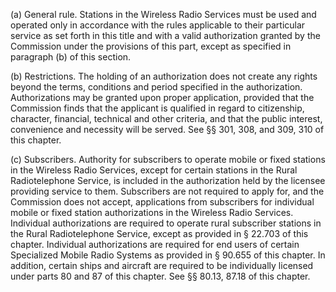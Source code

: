 (a) General rule. Stations in the Wireless Radio Services must be used and operated only in accordance with the rules applicable to their particular service as set forth in this title and with a valid authorization granted by the Commission under the provisions of this part, except as specified in paragraph (b) of this section.

(b) Restrictions. The holding of an authorization does not create any rights beyond the terms, conditions and period specified in the authorization. Authorizations may be granted upon proper application, provided that the Commission finds that the applicant is qualified in regard to citizenship, character, financial, technical and other criteria, and that the public interest, convenience and necessity will be served. See §§ 301, 308, and 309, 310 of this chapter.

(c) Subscribers. Authority for subscribers to operate mobile or fixed stations in the Wireless Radio Services, except for certain stations in the Rural Radiotelephone Service, is included in the authorization held by the licensee providing service to them. Subscribers are not required to apply for, and the Commission does not accept, applications from subscribers for individual mobile or fixed station authorizations in the Wireless Radio Services. Individual authorizations are required to operate rural subscriber stations in the Rural Radiotelephone Service, except as provided in § 22.703 of this chapter. Individual authorizations are required for end users of certain Specialized Mobile Radio Systems as provided in § 90.655 of this chapter. In addition, certain ships and aircraft are required to be individually licensed under parts 80 and 87 of this chapter. See §§ 80.13, 87.18 of this chapter.

